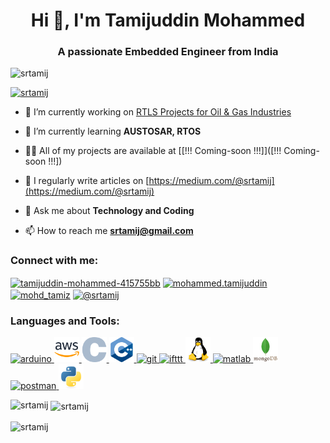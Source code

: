 <h1 align="center">Hi 👋, I'm Tamijuddin Mohammed</h1>
<h3 align="center">A passionate Embedded Engineer from India</h3>

<p align="left"> <img src="https://komarev.com/ghpvc/?username=srtamij&label=Profile%20views&color=0e75b6&style=flat" alt="srtamij" /> </p>

<p align="left"> <a href="https://github.com/ryo-ma/github-profile-trophy"><img src="https://github-profile-trophy.vercel.app/?username=srtamij" alt="srtamij" /></a> </p>

- 🔭 I’m currently working on [RTLS Projects for Oil & Gas Industries](www.tracklynk.com)

- 🌱 I’m currently learning **AUSTOSAR, RTOS**

- 👨‍💻 All of my projects are available at [[!!! Coming-soon !!!]]([!!! Coming-soon !!!])

- 📝 I regularly write articles on [https://medium.com/@srtamij](https://medium.com/@srtamij)

- 💬 Ask me about **Technology and Coding**

- 📫 How to reach me **srtamij@gmail.com**

<h3 align="left">Connect with me:</h3>
<p align="left">
<a href="https://linkedin.com/in/tamijuddin-mohammed-415755bb" target="blank"><img align="center" src="https://raw.githubusercontent.com/rahuldkjain/github-profile-readme-generator/master/src/images/icons/Social/linked-in-alt.svg" alt="tamijuddin-mohammed-415755bb" height="30" width="40" /></a>
<a href="https://fb.com/mohammed.tamijuddin" target="blank"><img align="center" src="https://raw.githubusercontent.com/rahuldkjain/github-profile-readme-generator/master/src/images/icons/Social/facebook.svg" alt="mohammed.tamijuddin" height="30" width="40" /></a>
<a href="https://instagram.com/mohd_tamiz" target="blank"><img align="center" src="https://raw.githubusercontent.com/rahuldkjain/github-profile-readme-generator/master/src/images/icons/Social/instagram.svg" alt="mohd_tamiz" height="30" width="40" /></a>
<a href="https://medium.com/@srtamij" target="blank"><img align="center" src="https://raw.githubusercontent.com/rahuldkjain/github-profile-readme-generator/master/src/images/icons/Social/medium.svg" alt="@srtamij" height="30" width="40" /></a>
</p>

<h3 align="left">Languages and Tools:</h3>
<p align="left"> <a href="https://www.arduino.cc/" target="_blank" rel="noreferrer"> <img src="https://cdn.worldvectorlogo.com/logos/arduino-1.svg" alt="arduino" width="40" height="40"/> </a> <a href="https://aws.amazon.com" target="_blank" rel="noreferrer"> <img src="https://raw.githubusercontent.com/devicons/devicon/master/icons/amazonwebservices/amazonwebservices-original-wordmark.svg" alt="aws" width="40" height="40"/> </a> <a href="https://www.cprogramming.com/" target="_blank" rel="noreferrer"> <img src="https://raw.githubusercontent.com/devicons/devicon/master/icons/c/c-original.svg" alt="c" width="40" height="40"/> </a> <a href="https://www.w3schools.com/cpp/" target="_blank" rel="noreferrer"> <img src="https://raw.githubusercontent.com/devicons/devicon/master/icons/cplusplus/cplusplus-original.svg" alt="cplusplus" width="40" height="40"/> </a> <a href="https://git-scm.com/" target="_blank" rel="noreferrer"> <img src="https://www.vectorlogo.zone/logos/git-scm/git-scm-icon.svg" alt="git" width="40" height="40"/> </a> <a href="https://ifttt.com/" target="_blank" rel="noreferrer"> <img src="https://www.vectorlogo.zone/logos/ifttt/ifttt-ar21.svg" alt="ifttt" width="40" height="40"/> </a> <a href="https://www.linux.org/" target="_blank" rel="noreferrer"> <img src="https://raw.githubusercontent.com/devicons/devicon/master/icons/linux/linux-original.svg" alt="linux" width="40" height="40"/> </a> <a href="https://www.mathworks.com/" target="_blank" rel="noreferrer"> <img src="https://upload.wikimedia.org/wikipedia/commons/2/21/Matlab_Logo.png" alt="matlab" width="40" height="40"/> </a> <a href="https://www.mongodb.com/" target="_blank" rel="noreferrer"> <img src="https://raw.githubusercontent.com/devicons/devicon/master/icons/mongodb/mongodb-original-wordmark.svg" alt="mongodb" width="40" height="40"/> </a> <a href="https://postman.com" target="_blank" rel="noreferrer"> <img src="https://www.vectorlogo.zone/logos/getpostman/getpostman-icon.svg" alt="postman" width="40" height="40"/> </a> <a href="https://www.python.org" target="_blank" rel="noreferrer"> <img src="https://raw.githubusercontent.com/devicons/devicon/master/icons/python/python-original.svg" alt="python" width="40" height="40"/> </a> </p>

<p><img align="left" src="https://github-readme-stats.vercel.app/api/top-langs?username=srtamij&show_icons=true&locale=en&layout=compact" alt="srtamij" /></p>

<p>&nbsp;<img align="center" src="https://github-readme-stats.vercel.app/api?username=srtamij&show_icons=true&locale=en" alt="srtamij" /></p>

<p><img align="center" src="https://github-readme-streak-stats.herokuapp.com/?user=srtamij&" alt="srtamij" /></p>

